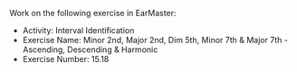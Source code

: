 Work on the following exercise in EarMaster:
- Activity: Interval Identification
- Exercise Name: Minor 2nd, Major 2nd, Dim 5th, Minor 7th & Major 7th - Ascending, Descending & Harmonic
- Exercise Number: 15.18
